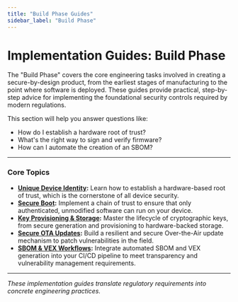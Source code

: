 ```yaml
---
title: "Build Phase Guides"
sidebar_label: "Build Phase"
---
```


# Implementation Guides: Build Phase

The "Build Phase" covers the core engineering tasks involved in creating a secure-by-design product, from the earliest stages of manufacturing to the point where software is deployed. These guides provide practical, step-by-step advice for implementing the foundational security controls required by modern regulations.

This section will help you answer questions like:
- How do I establish a hardware root of trust?
- What's the right way to sign and verify firmware?
- How can I automate the creation of an SBOM?

---

### Core Topics

-   **[Unique Device Identity](./unique-device-identity.md):** Learn how to establish a hardware-based root of trust, which is the cornerstone of all device security.
-   **[Secure Boot](./secure-boot.md):** Implement a chain of trust to ensure that only authenticated, unmodified software can run on your device.
-   **[Key Provisioning & Storage](./key-provisioning.md):** Master the lifecycle of cryptographic keys, from secure generation and provisioning to hardware-backed storage.
-   **[Secure OTA Updates](./ota-updates.md):** Build a resilient and secure Over-the-Air update mechanism to patch vulnerabilities in the field.
-   **[SBOM & VEX Workflows](./sbom-vex.md):** Integrate automated SBOM and VEX generation into your CI/CD pipeline to meet transparency and vulnerability management requirements.

---

*These implementation guides translate regulatory requirements into concrete engineering practices.* 